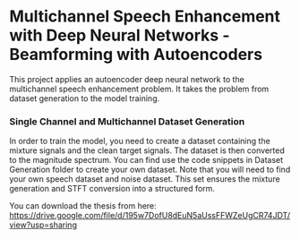 # Multichannel Speech Enhancement with Deep Neural Networks - Beamforming with Autoencoders
This project applies an autoencoder deep neural network to the multichannel speech enhancement problem. It takes the problem from dataset generation to the model training.

### Single Channel and Multichannel Dataset Generation
In order to train the model, you need to create a dataset containing the mixture signals and the clean target signals. The dataset is then converted to the magnitude spectrum. You can find use the code snippets in Dataset Generation folder to create your own dataset. Note that you will need to find your own speech dataset and noise dataset. This set ensures the mixture generation and STFT conversion into a structured form.

You can download the thesis from here:
https://drive.google.com/file/d/195w7DofU8dEuN5aUssFFWZeUgCR74JDT/view?usp=sharing
